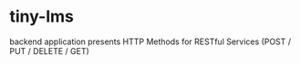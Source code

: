 # tiny-lms
backend application presents HTTP Methods for RESTful Services (POST / PUT / DELETE / GET)
